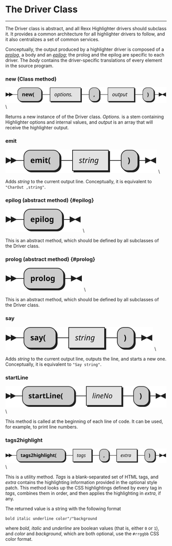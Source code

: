 The Driver Class
================

----------------------------------

The Driver class is abstract, and all Rexx Highlighter
drivers should subclass it. It provides a
common architecture for all highlighter drivers
to follow, and it also centralizes a set
of common services.

Conceptually, the output produced by a highlighter driver
is composed of a [*prolog*](#prolog),
a body and an [*epilog*](#epilog); the prolog and the
epilog are specific to each driver. The *body* contains
the driver-specific translations of every element in the
source program.

### new (Class method)

![new](Driver.new.svg) \

Returns a new instance of of the Driver class. *Options.*
is a stem containing Highlighter options and internal values,
and *output* is an array that will receive the highlighter output.

### emit

![emit](Driver.emit.svg) \

Adds *string* to the current output line. Conceptually,
it is equivalent to `"CharOut ,string"`.

### epilog (abstract method) {#epilog}

![epilog](Driver.epilog.svg) \

This is an abstract method, which should be
defined by all subclasses of the Driver class.

### prolog (abstract method) {#prolog}

![prolog](Driver.prolog.svg) \

This is an abstract method, which should be
defined by all subclasses of the Driver class.

### say

![say](Driver.say.svg) \

Adds *string* to the current output line, outputs the line,
and starts a new one. Conceptually,
it is equivalent to `"Say string"`.

### startLine

![startLine](Driver.startLine.svg) \

This method is called at the beginning of each line of code.
It can be used, for example, to print line numbers.

### tags2highlight

![tags2highlight](Driver.tags2highlight.svg) \

This is a utility method. *Tags* is a blank-separated
set of HTML tags, and *extra* contains the
highlighting information provided in the
optional style patch. This method looks up the CSS
highlightings defined by every tag in *tags*, combines
them in order, and then applies the highlighting
in *extra*, if any.

The returned value is a string
with the following format

~~~
bold italic underline color"/"background
~~~

where *bold*, *italic* and *underline* are boolean values (that is,
either `0` or `1`), and *color* and *background*, which are
both optional, use the `#rrggbb` CSS color format.